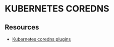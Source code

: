 # KUBERNETES COREDNS

## Resources

- [Kubernetes coredns plugins](https://coredns.io/plugins/kubernetes/)